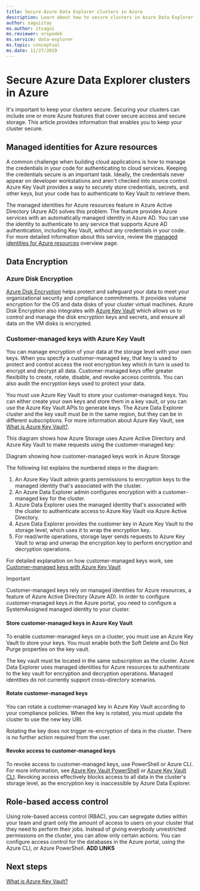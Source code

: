 ```yaml
---
title: Secure Azure Data Explorer clusters in Azure
description: Learn about how to secure clusters in Azure Data Explorer.
author: saguiitay
ms.author: itsagui
ms.reviewer: orspodek
ms.service: data-explorer
ms.topic: conceptual
ms.date: 11/27/2019
---
```


# Secure Azure Data Explorer clusters in Azure

It's important to keep your clusters secure. Securing your clusters can include one or more Azure features that cover secure access and secure storage. This article provides information that enables you to keep your cluster secure.

## Managed identities for Azure resources

A common challenge when building cloud applications is how to manage the credentials in your code for authenticating to cloud services. Keeping the credentials secure is an important task. Ideally, the credentials never appear on developer workstations and aren't checked into source control. Azure Key Vault provides a way to securely store credentials, secrets, and other keys, but your code has to authenticate to Key Vault to retrieve them.

The managed identities for Azure resources feature in Azure Active Directory (Azure AD) solves this problem. The feature provides Azure services with an automatically managed identity in Azure AD. You can use the identity to authenticate to any service that supports Azure AD authentication, including Key Vault, without any credentials in your code. For more detailed information about this service, review the [managed identities for Azure resources](../active-directory/managed-identities-azure-resources/overview.md) overview page.

## Data Encryption

### Azure Disk Encryption

[Azure Disk Encryption](/azure/security/azure-security-disk-encryption-overview) helps protect and safeguard your data to meet your organizational security and compliance commitments. It provides volume encryption for the OS and data disks of your cluster virtual machines. Azure Disk Encryption also integrates with [Azure Key Vault](/azure/key-vault/) which allows us to control and manage the disk encryption keys and secrets, and ensure all data on the VM disks is encrypted. 

### Customer-managed keys with Azure Key Vault

You can manage encryption of your data at the storage level with your own keys. When you specify a customer-managed key, that key is used to protect and control access the root encryption key which in turn is used to encrypt and decrypt all data. Customer-managed keys offer greater flexibility to create, rotate, disable, and revoke access controls. You can also audit the encryption keys used to protect your data.

You must use Azure Key Vault to store your customer-managed keys. You can either create your own keys and store them in a key vault, or you can use the Azure Key Vault APIs to generate keys. The Azure Data Explorer cluster and the key vault must be in the same region, but they can be in different subscriptions. For more information about Azure Key Vault, see [What is Azure Key Vault?](../key-vault/key-vault-overview.md).

This diagram shows how Azure Storage uses Azure Active Directory and Azure Key Vault to make requests using the customer-managed key:

Diagram showing how customer-managed keys work in Azure Storage

The following list explains the numbered steps in the diagram:

 1. An Azure Key Vault admin grants permissions to encryption keys to the managed identity that's associated with the cluster.
 2. An Azure Data Explorer admin configures encryption with a customer-managed key for the cluster.
 3. Azure Data Explorer uses the managed identity that's associated with the cluster to authenticate access to Azure Key Vault via Azure Active Directory.
 4. Azure Data Explorer provides the customer key in Azure Key Vault to the storage level, which uses it to wrap the encryption key.
 5. For read/write operations, storage layer sends requests to Azure Key Vault to wrap and unwrap the encryption key to perform encryption and decryption operations.

For detailed explanation on how customer-managed keys work, see [Customer-managed keys with Azure Key Vault](../storage/common/storage-service-encryption.md)

> [!Important]
> Customer-managed keys rely on managed identities for Azure resources, a feature of Azure Active Directory (Azure AD). In order to configure customer-managed keys in the Azure portal, you need to configure a SystemAssigned managed identity to your cluster.

#### Store customer-managed keys in Azure Key Vault

To enable customer-managed keys on a cluster, you must use an Azure Key Vault to store your keys. You must enable both the Soft Delete and Do Not Purge properties on the key vault.

The key vault must be located in the same subscription as the cluster. Azure Data Explorer uses managed identities for Azure resources to authenticate to the key vault for encryption and decryption operations. Managed identities do not currently support cross-directory scenarios.

#### Rotate customer-managed keys

You can rotate a customer-managed key in Azure Key Vault according to your compliance policies. When the key is rotated, you must update the cluster to use the new key URI.

Rotating the key does not trigger re-encryption of data in the cluster. There is no further action required from the user.

#### Revoke access to customer-managed keys

To revoke access to customer-managed keys, use PowerShell or Azure CLI. For more information, see [Azure Key Vault PowerShell](../powershell/module/az.keyvault.md) or [Azure Key Vault CLI](../cli/azure/keyvault.md). Revoking access effectively blocks access to all data in the cluster's storage level, as the encryption key is inaccessible by Azure Data Explorer.

## Role-based access control

Using role-based access control (RBAC), you can segregate duties within your team and grant only the amount of access to users on your cluster that they need to perform their jobs. Instead of giving everybody unrestricted permissions on the cluster, you can allow only certain actions. You can configure access control for the databases in the Azure portal, using the Azure CLI, or Azure PowerShell.
**ADD LINKS**

## Next steps

[What is Azure Key Vault?](../key-vault/key-vault-overview.md)
